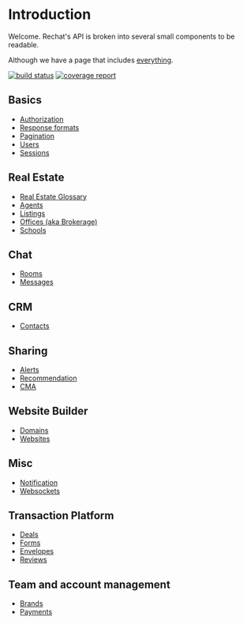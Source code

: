 # Introduction

Welcome. Rechat's API is broken into several small components to be readable.

Although we have a page that includes [everything](/all.html).

[![build status](https://gitlab.com/rechat/server/badges/testing/build.svg)](https://gitlab.com/rechat/server/commits/testing)
[![coverage report](https://gitlab.com/rechat/server/badges/testing/coverage.svg)](https://gitlab.com/rechat/server/commits/testing)

## Basics

* [Authorization](/authorize.html)
* [Response formats](/format.html)
* [Pagination](/pagination.html)
* [Users](/user.html)
* [Sessions](/session.html)

## Real Estate

* [Real Estate Glossary](/glossary.html)
* [Agents](/agent.html)
* [Listings](/listing.html)
* [Offices (aka Brokerage)](/office.html)
* [Schools](/school.html)


## Chat

* [Rooms](/room.html)
* [Messages](/message.html)

## CRM

* [Contacts](/contact.html)

## Sharing

* [Alerts](/alert.html)
* [Recommendation](/recommendation.html)
* [CMA](/cma.html)

## Website Builder

* [Domains](/domain.html)
* [Websites](/website.html)

## Misc

* [Notification](/notification.html)
* [Websockets](/socket.html)

## Transaction Platform
* [Deals](/deal.html)
* [Forms](/form.html)
* [Envelopes](/envelope.html)
* [Reviews](/review.html)

## Team and account management

* [Brands](/brand.html)
* [Payments](/payment.html)

